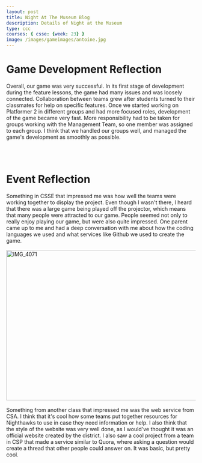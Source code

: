 ```yaml
---
layout: post
title: Night At The Museum Blog
description: Details of Night at the Museum
type: ccc
courses: { csse: {week: 23} }
image: /images/gameimages/antoine.jpg
---
```


<div>
    <h1>Game Development Reflection</h1>
        <p> Overall, our game was very successful. In its first stage of development during the feature lessons, the game had many issues and was loosely connected. Collaboration between teams grew after students turned to their classmates for help on specific features. Once we started working on Platformer 2 in different groups and had more focused roles, development of the game became very fast. More responsibility had to be taken for groups working with the Management Team, so one member was assigned to each group. I think that we handled our groups well, and managed the game's development as smoothly as possible. 
        </p>
</div>
<br><br>

<div>
    <h1>Event Reflection</h1>
        <p>Something in CSSE that impressed me was how well the teams were working together to display the project. Even though I wasn't there, I heard that there was a large game being played off the projector, which means that many people were attracted to our game. People seemed not only to really enjoy playing our game, but were also quite impressed. One parent came up to me and had a deep conversation with me about how the coding languages we used and what services like Github we used to create the game.  
        <br><br>
        <img src="{{ site.baseurl }}/images/IMG_4071.jpg" alt="IMG_4071" style="height: 400px; width: 600px;">
        <br><br>
        Something from another class that impressed me was the web service from CSA. I think that it's cool how some teams put together resources for Nighthawks to use in case they need information or help. I also think that the style of the website was very well done, as I would've thought it was an official website created by the district. I also saw a cool project from a team in CSP that made a service similar to Quora, where asking a question would create a thread that other people could answer on. It was basic, but pretty cool. 
        </p>
